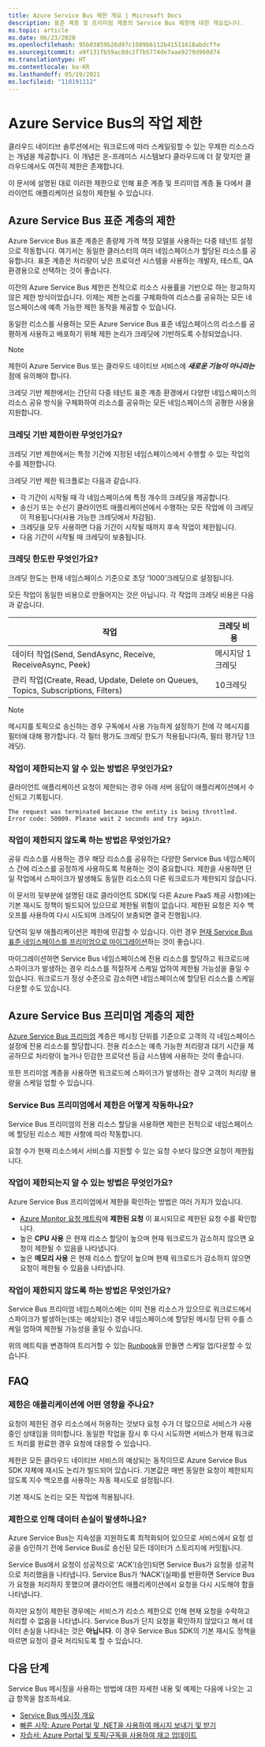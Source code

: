 ```yaml
---
title: Azure Service Bus 제한 개요 | Microsoft Docs
description: 표준 계층 및 프리미엄 계층의 Service Bus 제한에 대한 개요입니다.
ms.topic: article
ms.date: 06/23/2020
ms.openlocfilehash: 95b03859b26d97c1089b6112b41511618abdcffe
ms.sourcegitcommit: a9f131fb59ac8dc2f7b5774de7aae9279d960d74
ms.translationtype: HT
ms.contentlocale: ko-KR
ms.lasthandoff: 05/19/2021
ms.locfileid: "110191112"
---
```

# <a name="throttling-operations-on-azure-service-bus"></a>Azure Service Bus의 작업 제한

클라우드 네이티브 솔루션에서는 워크로드에 따라 스케일링할 수 있는 무제한 리소스라는 개념을 제공합니다. 이 개념은 온-프레미스 시스템보다 클라우드에 더 잘 맞지만 클라우드에서도 여전히 제한은 존재합니다.

이 문서에 설명된 대로 이러한 제한으로 인해 표준 계층 및 프리미엄 계층 둘 다에서 클라이언트 애플리케이션 요청이 제한될 수 있습니다. 

## <a name="throttling-in-azure-service-bus-standard-tier"></a>Azure Service Bus 표준 계층의 제한

Azure Service Bus 표준 계층은 종량제 가격 책정 모델을 사용하는 다중 테넌트 설정으로 작동합니다. 여기서는 동일한 클러스터의 여러 네임스페이스가 할당된 리소스를 공유합니다. 표준 계층은 처리량이 낮은 프로덕션 시스템을 사용하는 개발자, 테스트, QA 환경용으로 선택하는 것이 좋습니다.

이전의 Azure Service Bus 제한은 전적으로 리소스 사용률을 기반으로 하는 정교하지 않은 제한 방식이었습니다. 이제는 제한 논리를 구체화하여 리소스를 공유하는 모든 네임스페이스에 예측 가능한 제한 동작을 제공할 수 있습니다.

동일한 리소스를 사용하는 모든 Azure Service Bus 표준 네임스페이스의 리소스를 공평하게 사용하고 배포하기 위해 제한 논리가 크레딧에 기반하도록 수정되었습니다.

> [!NOTE]
> 제한이 Azure Service Bus 또는 클라우드 네이티브 서비스에 ***새로운 기능이 아니라는*** 점에 유의해야 합니다.
>
> 크레딧 기반 제한에서는 간단히 다중 테넌트 표준 계층 환경에서 다양한 네임스페이스의 리소스 공유 방식을 구체화하여 리소스를 공유하는 모든 네임스페이스의 공평한 사용을 지원합니다.

### <a name="what-is-credit-based-throttling"></a>크레딧 기반 제한이란 무엇인가요?

크레딧 기반 제한에서는 특정 기간에 지정된 네임스페이스에서 수행할 수 있는 작업의 수를 제한합니다. 

크레딧 기반 제한 워크플로는 다음과 같습니다. 

  * 각 기간이 시작될 때 각 네임스페이스에 특정 개수의 크레딧을 제공합니다.
  * 송신기 또는 수신기 클라이언트 애플리케이션에서 수행하는 모든 작업에 이 크레딧이 적용됩니다(사용 가능한 크레딧에서 차감됨).
  * 크레딧을 모두 사용하면 다음 기간이 시작될 때까지 후속 작업이 제한됩니다.
  * 다음 기간이 시작될 때 크레딧이 보충됩니다.

### <a name="what-are-the-credit-limits"></a>크레딧 한도란 무엇인가요?

크레딧 한도는 현재 네임스페이스 기준으로 초당 ‘1000’크레딧으로 설정됩니다.

모든 작업이 동일한 비용으로 만들어지는 것은 아닙니다. 각 작업의 크레딧 비용은 다음과 같습니다. 

| 작업 | 크레딧 비용|
|-----------|-----------|
| 데이터 작업(Send, SendAsync, Receive, ReceiveAsync, Peek) |메시지당 1크레딧 |
| 관리 작업(Create, Read, Update, Delete on Queues, Topics, Subscriptions, Filters) | 10크레딧 |

> [!NOTE]
> 메시지를 토픽으로 송신하는 경우 구독에서 사용 가능하게 설정하기 전에 각 메시지를 필터에 대해 평가합니다.
> 각 필터 평가도 크레딧 한도가 적용됩니다(즉, 필터 평가당 1크레딧).
>

### <a name="how-will-i-know-that-im-being-throttled"></a>작업이 제한되는지 알 수 있는 방법은 무엇인가요?

클라이언트 애플리케이션 요청이 제한되는 경우 아래 서버 응답이 애플리케이션에서 수신되고 기록됩니다.

```
The request was terminated because the entity is being throttled. Error code: 50009. Please wait 2 seconds and try again.
```

### <a name="how-can-i-avoid-being-throttled"></a>작업이 제한되지 않도록 하는 방법은 무엇인가요?

공유 리소스를 사용하는 경우 해당 리소스를 공유하는 다양한 Service Bus 네임스페이스 간에 리소스를 공정하게 사용하도록 적용하는 것이 중요합니다. 제한을 사용하면 단일 작업에서 스파이크가 발생해도 동일한 리소스의 다른 워크로드가 제한되지 않습니다.

이 문서의 뒷부분에 설명된 대로 클라이언트 SDK(및 다른 Azure PaaS 제공 사항)에는 기본 재시도 정책이 빌드되어 있으므로 제한될 위험이 없습니다. 제한된 요청은 지수 백오프를 사용하여 다시 시도되며 크레딧이 보충되면 결국 진행됩니다.

당연히 일부 애플리케이션은 제한에 민감할 수 있습니다. 이런 경우 [현재 Service Bus 표준 네임스페이스를 프리미엄으로 마이그레이션](service-bus-migrate-standard-premium.md)하는 것이 좋습니다. 

마이그레이션하면 Service Bus 네임스페이스에 전용 리소스를 할당하고 워크로드에 스파이크가 발생하는 경우 리소스를 적절하게 스케일 업하여 제한될 가능성을 줄일 수 있습니다. 워크로드가 정상 수준으로 감소하면 네임스페이스에 할당된 리소스를 스케일 다운할 수도 있습니다.

## <a name="throttling-in-azure-service-bus-premium-tier"></a>Azure Service Bus 프리미엄 계층의 제한

[Azure Service Bus 프리미엄](service-bus-premium-messaging.md) 계층은 메시징 단위를 기준으로 고객의 각 네임스페이스 설정에 전용 리소스를 할당합니다. 전용 리소스는 예측 가능한 처리량과 대기 시간을 제공하므로 처리량이 높거나 민감한 프로덕션 등급 시스템에 사용하는 것이 좋습니다.

또한 프리미엄 계층을 사용하면 워크로드에 스파이크가 발생하는 경우 고객이 처리량 용량을 스케일 업할 수 있습니다.

### <a name="how-does-throttling-work-in-service-bus-premium"></a>Service Bus 프리미엄에서 제한은 어떻게 작동하나요?

Service Bus 프리미엄의 전용 리소스 할당을 사용하면 제한은 전적으로 네임스페이스에 할당된 리소스 제한 사항에 따라 작동합니다.

요청 수가 현재 리소스에서 서비스를 지원할 수 있는 요청 수보다 많으면 요청이 제한됩니다.

### <a name="how-will-i-know-that-im-being-throttled"></a>작업이 제한되는지 알 수 있는 방법은 무엇인가요?

Azure Service Bus 프리미엄에서 제한을 확인하는 방법은 여러 가지가 있습니다. 
  * [Azure Monitor 요청 메트릭](monitor-service-bus-reference.md#request-metrics)에 **제한된 요청** 이 표시되므로 제한된 요청 수를 확인합니다.
  * 높은 **CPU 사용** 은 현재 리소스 할당이 높으며 현재 워크로드가 감소하지 않으면 요청이 제한될 수 있음을 나타냅니다.
  * 높은 **메모리 사용** 은 현재 리소스 할당이 높으며 현재 워크로드가 감소하지 않으면 요청이 제한될 수 있음을 나타냅니다.

### <a name="how-can-i-avoid-being-throttled"></a>작업이 제한되지 않도록 하는 방법은 무엇인가요?

Service Bus 프리미엄 네임스페이스에는 이미 전용 리소스가 있으므로 워크로드에서 스파이크가 발생하는(또는 예상되는) 경우 네임스페이스에 할당된 메시징 단위 수를 스케일 업하여 제한될 가능성을 줄일 수 있습니다.

위의 메트릭을 변경하여 트리거할 수 있는 [Runbook](../automation/automation-create-alert-triggered-runbook.md)을 만들면 스케일 업/다운할 수 있습니다.

## <a name="faqs"></a>FAQ

### <a name="how-does-throttling-affect-my-application"></a>제한은 애플리케이션에 어떤 영향을 주나요?

요청이 제한된 경우 리소스에서 허용하는 것보다 요청 수가 더 많으므로 서비스가 사용 중인 상태임을 의미합니다. 동일한 작업을 잠시 후 다시 시도하면 서비스가 현재 워크로드 처리를 완료한 경우 요청에 대응할 수 있습니다.

제한은 모든 클라우드 네이티브 서비스의 예상되는 동작이므로 Azure Service Bus SDK 자체에 재시도 논리가 빌드되어 있습니다. 기본값은 매번 동일한 요청이 제한되지 않도록 지수 백오프를 사용하는 자동 재시도로 설정됩니다.

기본 재시도 논리는 모든 작업에 적용됩니다.

### <a name="does-throttling-result-in-data-loss"></a>제한으로 인해 데이터 손실이 발생하나요?

Azure Service Bus는 지속성을 지원하도록 최적화되어 있으므로 서비스에서 요청 성공을 승인하기 전에 Service Bus로 송신된 모든 데이터가 스토리지에 커밋됩니다.

Service Bus에서 요청이 성공적으로 ‘ACK’(승인)되면 Service Bus가 요청을 성공적으로 처리했음을 나타냅니다. Service Bus가 ‘NACK’(실패)를 반환하면 Service Bus가 요청을 처리하지 못했으며 클라이언트 애플리케이션에서 요청을 다시 시도해야 함을 나타냅니다.

하지만 요청이 제한된 경우에는 서비스가 리소스 제한으로 인해 현재 요청을 수락하고 처리할 수 없음을 나타냅니다. Service Bus가 단지 요청을 확인하지 않았다고 해서 데이터 손실을 나타내는 것은 **아닙니다**. 이 경우 Service Bus SDK의 기본 재시도 정책을 따르면 요청이 결국 처리되도록 할 수 있습니다.

## <a name="next-steps"></a>다음 단계

Service Bus 메시징을 사용하는 방법에 대한 자세한 내용 및 예제는 다음에 나오는 고급 항목을 참조하세요.

* [Service Bus 메시징 개요](service-bus-messaging-overview.md)
* [빠른 시작: Azure Portal 및 .NET을 사용하여 메시지 보내기 및 받기](service-bus-quickstart-portal.md)
* [자습서: Azure Portal 및 토픽/구독을 사용하여 재고 업데이트](service-bus-tutorial-topics-subscriptions-portal.md)

